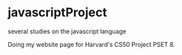 # javascriptProject
 several studies on the javascript language

Doing my website page for Harvard's CS50 Project PSET 8.

